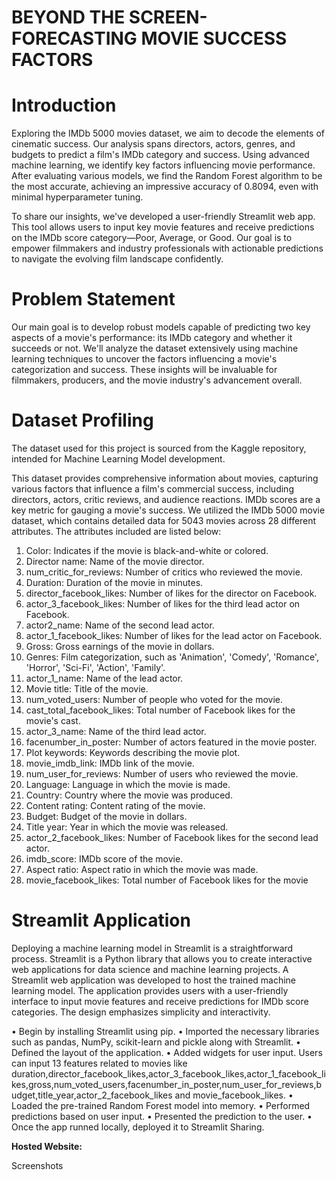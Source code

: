 # BEYOND THE SCREEN-FORECASTING MOVIE SUCCESS FACTORS

# Introduction

Exploring the IMDb 5000 movies dataset, we aim to decode the elements of cinematic success. Our analysis spans directors, actors, genres, and budgets to predict a film's IMDb category and success. Using advanced machine learning, we identify key factors influencing movie performance. After evaluating various models, we find the Random Forest algorithm to be the most accurate, achieving an impressive accuracy of 0.8094, even with minimal hyperparameter tuning.

To share our insights, we've developed a user-friendly Streamlit web app. This tool allows users to input key movie features and receive predictions on the IMDb score category—Poor, Average, or Good. Our goal is to empower filmmakers and industry professionals with actionable predictions to navigate the evolving film landscape confidently.

# Problem Statement

Our main goal is to develop robust models capable of predicting two key aspects of a movie's performance: its IMDb category and whether it succeeds or not. We'll analyze the dataset extensively using machine learning techniques to uncover the factors influencing a movie's categorization and success. These insights will be invaluable for filmmakers, producers, and the movie industry's advancement overall.

# Dataset Profiling

The dataset used for this project is sourced from the Kaggle repository, intended for Machine Learning Model development.

This dataset provides comprehensive information about movies, capturing various factors that influence a film's commercial success, including directors, actors, critic reviews, and audience reactions. IMDb scores are a key metric for gauging a movie's success. We utilized the IMDb 5000 movie dataset, which contains detailed data for 5043 movies across 28 different attributes. The attributes included are listed below:

1.	Color: Indicates if the movie is black-and-white or colored.
2.	Director name: Name of the movie director.
3.	num_critic_for_reviews: Number of critics who reviewed the movie.
4.	Duration: Duration of the movie in minutes.
5.	director_facebook_likes: Number of likes for the director on Facebook.
6.	actor_3_facebook_likes: Number of likes for the third lead actor on Facebook.
7.	actor2_name: Name of the second lead actor.
8.	actor_1_facebook_likes: Number of likes for the lead actor on Facebook.
9.	Gross: Gross earnings of the movie in dollars.
10.	Genres: Film categorization, such as 'Animation', 'Comedy', 'Romance', 'Horror', 'Sci-Fi', 'Action', 'Family'.
11.	actor_1_name: Name of the lead actor.
12.	Movie title: Title of the movie.
13.	num_voted_users: Number of people who voted for the movie.
14.	cast_total_facebook_likes: Total number of Facebook likes for the movie's cast.
15.	actor_3_name: Name of the third lead actor.
16.	facenumber_in_poster: Number of actors featured in the movie poster.
17.	Plot keywords: Keywords describing the movie plot.
18.	movie_imdb_link: IMDb link of the movie.
19.	num_user_for_reviews: Number of users who reviewed the movie.
20.	Language: Language in which the movie is made.
21.	Country: Country where the movie was produced.
22.	Content rating: Content rating of the movie.
23.	Budget: Budget of the movie in dollars.
24.	Title year: Year in which the movie was released.
25.	actor_2_facebook_likes: Number of Facebook likes for the second lead actor.
26.	imdb_score: IMDb score of the movie.
27.	Aspect ratio: Aspect ratio in which the movie was made.
28.	movie_facebook_likes: Total number of Facebook likes for the movie


# Streamlit Application

Deploying a machine learning model in Streamlit is a straightforward process. Streamlit is a Python library that allows you to create interactive web applications for data science and machine learning projects. A Streamlit web application was developed to host the trained machine learning model. The application provides users with a user-friendly interface to input movie features and receive predictions for IMDb score categories. The design emphasizes simplicity and interactivity.

•	Begin by installing Streamlit using pip.
•	Imported the necessary libraries such as pandas, NumPy, scikit-learn and pickle along with Streamlit.
•	Defined the layout of the application.
•	Added widgets for user input. Users can input 13 features related to movies like duration,director_facebook_likes,actor_3_facebook_likes,actor_1_facebook_likes,gross,num_voted_users,facenumber_in_poster,num_user_for_reviews,budget,title_year,actor_2_facebook_likes and  movie_facebook_likes.
•	Loaded the pre-trained Random Forest model into memory.
•	Performed predictions based on user input.
•	Presented the prediction to the user.
•	Once the app runned locally, deployed it to Streamlit Sharing.



**Hosted Website:** 

Screenshots

